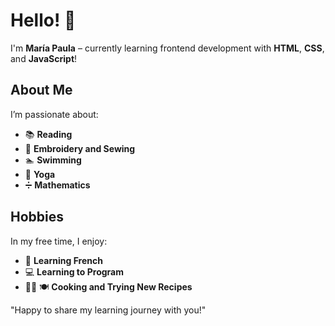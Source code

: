 # Hello! 👋

I'm **María Paula** – currently learning frontend development with **HTML**, **CSS**, and **JavaScript**!

## About Me
I’m passionate about:

- 📚 **Reading**
- 🧵 **Embroidery and Sewing**
- 🏊 **Swimming**
 - 🧘 **Yoga**
- ➗ **Mathematics**


## Hobbies
In my free time, I enjoy:

- 🗼 **Learning French**
- 💻 **Learning to Program**
- 👩‍🍳 🍽️ **Cooking and Trying New Recipes**

"Happy to share my learning journey with you!"

